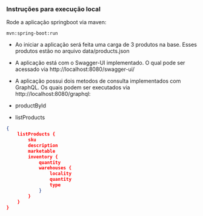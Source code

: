 ### Instruções para execução local

Rode a aplicação springboot via maven:

```
mvn:spring-boot:run
```

- Ao iniciar a aplicação será feita uma carga de 3 produtos na base. Esses produtos estão no arquivo data/products.json

- A aplicação está com o Swagger-UI implementado. O qual pode ser acessado via http://localhost:8080/swagger-ui/

- A aplicação possui dois metodos de consulta implementados com GraphQL. Os quais podem ser executados via http://localhost:8080/graphql:
 - productById
 - listProducts
```json
{
	listProducts {
		sku
		description
		marketable
		inventory {
			quantity
			warehouses {
				locality
				quantity
				type
			}
		}
	}
}

```

